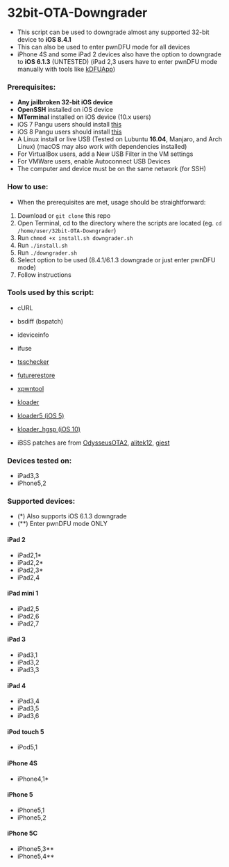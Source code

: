 # 32bit-OTA-Downgrader
- This script can be used to downgrade almost any supported 32-bit device to **iOS 8.4.1**
- This can also be used to enter pwnDFU mode for all devices
- iPhone 4S and some iPad 2 devices also have the option to downgrade to **iOS 6.1.3** (UNTESTED) (iPad 2,3 users have to enter pwnDFU mode manually with tools like [kDFUApp](https://twitter.com/tihmstar/status/661302215928381441?lang=en))

### Prerequisites:
- **Any jailbroken 32-bit iOS device**
- **OpenSSH** installed on iOS device
- **MTerminal** installed on iOS device (10.x users)
- iOS 7 Pangu users should install [this](http://apt.saurik.com/debs/io.pangu.axe7_0.3_iphoneos-arm.deb)
- iOS 8 Pangu users should install [this](http://apt.saurik.com/debs/io.pangu.xuanyuansword8_0.5_iphoneos-arm.deb)
- A Linux install or live USB (Tested on Lubuntu **16.04**, Manjaro, and Arch Linux) (macOS may also work with dependencies installed)
- For VirtualBox users, add a New USB Filter in the VM settings
- For VMWare users, enable Autoconnect USB Devices
- The computer and device must be on the same network (for SSH)

### How to use:
- When the prerequisites are met, usage should be straightforward:
1. Download or `git clone` this repo
2. Open Terminal, cd to the directory where the scripts are located (eg. `cd /home/user/32bit-OTA-Downgrader`)
3. Run `chmod +x install.sh downgrader.sh`
4. Run `./install.sh`
5. Run `./downgrader.sh`
6. Select option to be used (8.4.1/6.1.3 downgrade or just enter pwnDFU mode)
6. Follow instructions

### Tools used by this script:
- cURL
- bsdiff (bspatch)
- ideviceinfo
- ifuse
- [tsschecker](https://github.com/tihmstar/tsschecker)
- [futurerestore](https://github.com/tihmstar/futurerestore)
- [xpwntool](https://www.youtube.com/watch?v=fh0tB6fp0Sc)
- [kloader](https://www.youtube.com/watch?v=fh0tB6fp0Sc)
- [kloader5 (iOS 5)](http://www.pmbonneau.com/cydia/)
- [kloader_hgsp (iOS 10)](https://twitter.com/nyan_satan/status/945203180522045440)


- iBSS patches are from [OdysseusOTA2](https://www.youtube.com/watch?v=fh0tB6fp0Sc), [alitek12](https://www.mediafire.com/folder/b1z64roy512wd/FirmwareBundles), [gjest](https://files.fm/u/fcbqqdnw)

### Devices tested on:
- iPad3,3
- iPhone5,2

### Supported devices:

- (*) Also supports iOS 6.1.3 downgrade
- (**) Enter pwnDFU mode ONLY

#### iPad 2
- iPad2,1* 
- iPad2,2*
- iPad2,3*
- iPad2,4

#### iPad mini 1
- iPad2,5
- iPad2,6
- iPad2,7

#### iPad 3
- iPad3,1
- iPad3,2
- iPad3,3

#### iPad 4
- iPad3,4
- iPad3,5
- iPad3,6

#### iPod touch 5
- iPod5,1

#### iPhone 4S
- iPhone4,1*

#### iPhone 5
- iPhone5,1
- iPhone5,2

#### iPhone 5C
- iPhone5,3**
- iPhone5,4**

